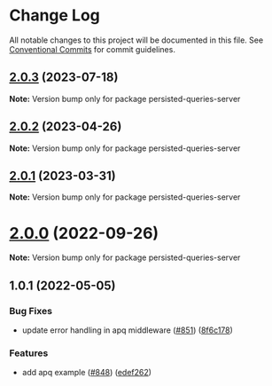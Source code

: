 # Change Log

All notable changes to this project will be documented in this file.
See [Conventional Commits](https://conventionalcommits.org) for commit guidelines.

## [2.0.3](https://github.com/nearform/graphql-hooks/compare/persisted-queries-server@2.0.2...persisted-queries-server@2.0.3) (2023-07-18)

**Note:** Version bump only for package persisted-queries-server





## [2.0.2](https://github.com/nearform/graphql-hooks/compare/persisted-queries-server@2.0.1...persisted-queries-server@2.0.2) (2023-04-26)

**Note:** Version bump only for package persisted-queries-server





## [2.0.1](https://github.com/nearform/graphql-hooks/compare/persisted-queries-server@2.0.0...persisted-queries-server@2.0.1) (2023-03-31)

**Note:** Version bump only for package persisted-queries-server





# [2.0.0](https://github.com/nearform/graphql-hooks/compare/persisted-queries-server@1.0.1...persisted-queries-server@2.0.0) (2022-09-26)

**Note:** Version bump only for package persisted-queries-server





## 1.0.1 (2022-05-05)


### Bug Fixes

* update error handling in apq middleware ([#851](https://github.com/nearform/graphql-hooks/issues/851)) ([8f6c178](https://github.com/nearform/graphql-hooks/commit/8f6c1787b19b9d6d93f221de2f63314ffd60ac9d))


### Features

* add apq example ([#848](https://github.com/nearform/graphql-hooks/issues/848)) ([edef262](https://github.com/nearform/graphql-hooks/commit/edef262309185d209e52e278e4e8267320fa8275))
